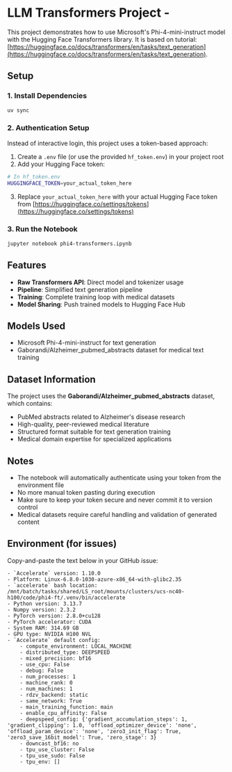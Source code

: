 # LLM Transformers Project - 

This project demonstrates how to use Microsoft's Phi-4-mini-instruct model with the Hugging Face Transformers library. It is based on tutorial: [https://huggingface.co/docs/transformers/en/tasks/text_generation](https://huggingface.co/docs/transformers/en/tasks/text_generation).

## Setup

### 1. Install Dependencies

```bash
uv sync
```

### 2. Authentication Setup

Instead of interactive login, this project uses a token-based approach:

1. Create a `.env` file (or use the provided `hf_token.env`) in your project root
2. Add your Hugging Face token:

```bash
# In hf_token.env
HUGGINGFACE_TOKEN=your_actual_token_here
```

3. Replace `your_actual_token_here` with your actual Hugging Face token from [https://huggingface.co/settings/tokens](https://huggingface.co/settings/tokens)

### 3. Run the Notebook

```bash
jupyter notebook phi4-transformers.ipynb
```

## Features

- **Raw Transformers API**: Direct model and tokenizer usage
- **Pipeline**: Simplified text generation pipeline
- **Training**: Complete training loop with medical datasets
- **Model Sharing**: Push trained models to Hugging Face Hub

## Models Used

- Microsoft Phi-4-mini-instruct for text generation
- Gaborandi/Alzheimer_pubmed_abstracts dataset for medical text training

## Dataset Information

The project uses the **Gaborandi/Alzheimer_pubmed_abstracts** dataset, which contains:
- PubMed abstracts related to Alzheimer's disease research
- High-quality, peer-reviewed medical literature
- Structured format suitable for text generation training
- Medical domain expertise for specialized applications

## Notes

- The notebook will automatically authenticate using your token from the environment file
- No more manual token pasting during execution
- Make sure to keep your token secure and never commit it to version control
- Medical datasets require careful handling and validation of generated content

## Environment (for issues)

Copy-and-paste the text below in your GitHub issue:

```text
- `Accelerate` version: 1.10.0
- Platform: Linux-6.8.0-1030-azure-x86_64-with-glibc2.35
- `accelerate` bash location: /mnt/batch/tasks/shared/LS_root/mounts/clusters/ucs-nc40-h100/code/phi4-ft/.venv/bin/accelerate
- Python version: 3.13.7
- Numpy version: 2.3.2
- PyTorch version: 2.8.0+cu128
- PyTorch accelerator: CUDA
- System RAM: 314.69 GB
- GPU type: NVIDIA H100 NVL
- `Accelerate` default config:
	- compute_environment: LOCAL_MACHINE
	- distributed_type: DEEPSPEED
	- mixed_precision: bf16
	- use_cpu: False
	- debug: False
	- num_processes: 1
	- machine_rank: 0
	- num_machines: 1
	- rdzv_backend: static
	- same_network: True
	- main_training_function: main
	- enable_cpu_affinity: False
	- deepspeed_config: {'gradient_accumulation_steps': 1, 'gradient_clipping': 1.0, 'offload_optimizer_device': 'none', 'offload_param_device': 'none', 'zero3_init_flag': True, 'zero3_save_16bit_model': True, 'zero_stage': 3}
	- downcast_bf16: no
	- tpu_use_cluster: False
	- tpu_use_sudo: False
	- tpu_env: []
```

